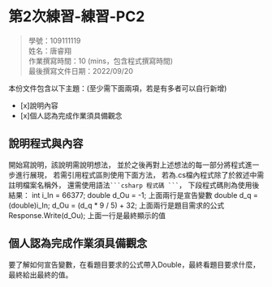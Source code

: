 ﻿# 第2次練習-練習-PC2
>
>學號：109111119 
><br />
>姓名：唐睿翔 
><br />
>作業撰寫時間：10 (mins，包含程式撰寫時間)
><br />
>最後撰寫文件日期：2022/09/20
>

本份文件包含以下主題：(至少需下面兩項，若是有多者可以自行新增)
- [x]說明內容
- [x]個人認為完成作業須具備觀念

## 說明程式與內容

開始寫說明，該說明需說明想法，
並於之後再對上述想法的每一部分將程式進一步進行展現，
若需引用程式區則使用下面方法，
若為.cs檔內程式除了於敘述中需註明檔案名稱外，
還需使用語法` ```csharp 程式碼 ``` `，
下段程式碼則為使用後結果：
int i_In = 66377;
double d_Ou = -1;
上面兩行是宣告變數
double d_q = (double)i_In;
d_Ou = (d_q * 9 / 5) + 32;
上面兩行是題目需求的公式
Response.Write(d_Ou);
上面一行是最終顯示的值

## 個人認為完成作業須具備觀念

要了解如何宣告變數，在看題目要求的公式帶入Double，最終看題目要求什麼，最終給出最終的值。

